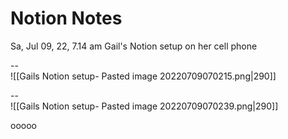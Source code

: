 # Notion Notes
Sa, Jul 09, 22, 7.14 am
Gail's Notion setup on her cell phone
  
--  
![[Gails Notion setup- Pasted image 20220709070215.png|290]]
 
  
--  
![[Gails Notion setup- Pasted image 20220709070239.png|290]]
  
  
  
ooooo